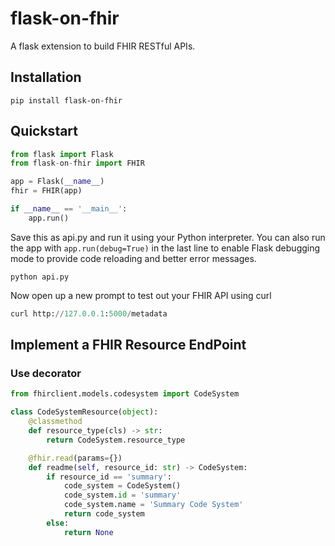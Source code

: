 # flask-on-fhir

A flask extension to build FHIR RESTful APIs. 

## Installation

```shell script
pip install flask-on-fhir
```

## Quickstart 

```python
from flask import Flask
from flask-on-fhir import FHIR 

app = Flask(__name__)
fhir = FHIR(app)

if __name__ == '__main__':
    app.run()

```

Save this as api.py and run it using your Python interpreter. 
You can also run the app with `app.run(debug=True)` in the last line
to enable Flask debugging mode to provide code 
reloading and better error messages.

```
python api.py
```

Now open up a new prompt to test out your FHIR API using curl

```python
curl http://127.0.0.1:5000/metadata
```

## Implement a FHIR Resource EndPoint

### Use decorator

```python
from fhirclient.models.codesystem import CodeSystem

class CodeSystemResource(object):
    @classmethod
    def resource_type(cls) -> str:
        return CodeSystem.resource_type

    @fhir.read(params={})
    def readme(self, resource_id: str) -> CodeSystem:
        if resource_id == 'summary':
            code_system = CodeSystem()
            code_system.id = 'summary'
            code_system.name = 'Summary Code System'
            return code_system
        else:
            return None

```


